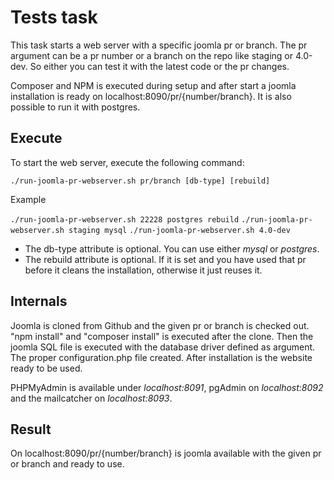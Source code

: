 # Tests task
This task starts a web server with a specific joomla pr or branch. The pr argument can be a pr number or a branch on the repo like staging or 4.0-dev. So either you can test it with the latest code or the pr changes.

Composer and NPM is executed during setup and after start a joomla installation is ready on localhost:8090/pr/{number/branch}.
It is also possible to run it with postgres.

## Execute
To start the web server, execute the following command:

`./run-joomla-pr-webserver.sh pr/branch [db-type] [rebuild]`

Example

`./run-joomla-pr-webserver.sh 22228 postgres rebuild`
`./run-joomla-pr-webserver.sh staging mysql`
`./run-joomla-pr-webserver.sh 4.0-dev`

- The db-type attribute is optional. You can use either _mysql_ or _postgres_.
- The rebuild attribute is optional. If it is set and you have used that pr before it cleans the installation, otherwise it just reuses it.

## Internals
Joomla is cloned from Github and the given pr or branch is checked out. "npm install" and "composer install" is executed after the clone. Then the joomla SQL file is executed with the database driver defined as argument. The proper configuration.php file created. After installation is the website ready to be used.

PHPMyAdmin is available under _localhost:8091_, pgAdmin on _localhost:8092_ and the mailcatcher on _localhost:8093_.

## Result
On localhost:8090/pr/{number/branch} is joomla available with the given pr or branch and ready to use.
